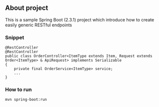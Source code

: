 ## About project
This is a sample Spring Boot (2.3.1) project which introduce how to create easily generic RESTful endpoints

### Snippet
```
@RestController
@RestController
public class OrderController<ItemType extends Item, Request extends Order<ItemType> & ApiRequest> implements Serializable
{
	private final OrderService<ItemType> service;
	...
}
```

### How to run
`mvn spring-boot:run`

